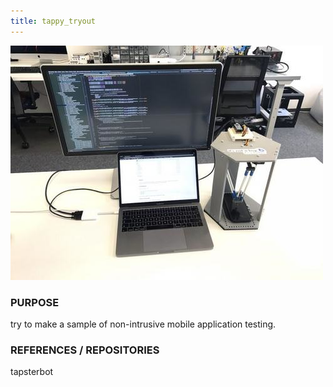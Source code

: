 ```yaml
---
title: tappy_tryout
---
```


![](./assets/tappy_tryout/thumbnail.png)

### PURPOSE

try to make a sample of non-intrusive mobile application testing.

### REFERENCES / REPOSITORIES

tapsterbot

